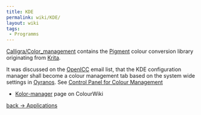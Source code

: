 ```yaml
---
title: KDE
permalink: wiki/KDE/
layout: wiki
tags:
 - Programms
---
```


[Calligra/Color\_management](http://community.kde.org/Calligra/Color_management)
contains the [Pigment](http://wiki.koffice.org/index.php?title=Pigment)
colour conversion library originating from [Krita](/wiki/Krita "wikilink").

It was discussed on the [OpenICC](/wiki/OpenICC "wikilink") email list, that
the KDE configuration manager shall become a colour management tab based
on the system wide settings in [Oyranos](/wiki/Oyranos "wikilink"). See
[Control Panel for Colour
Management](http://www.freedesktop.org/wiki/OpenIccForGoogleSoC2007#head-98b54ec09dfb3d4545661e5964e9ccb9fbf8d11a)

-   [Kolor-manager](/wiki/Kolor-manager "wikilink") page on ColourWiki

[back -&gt; Applications](/wiki/Applications "wikilink")
